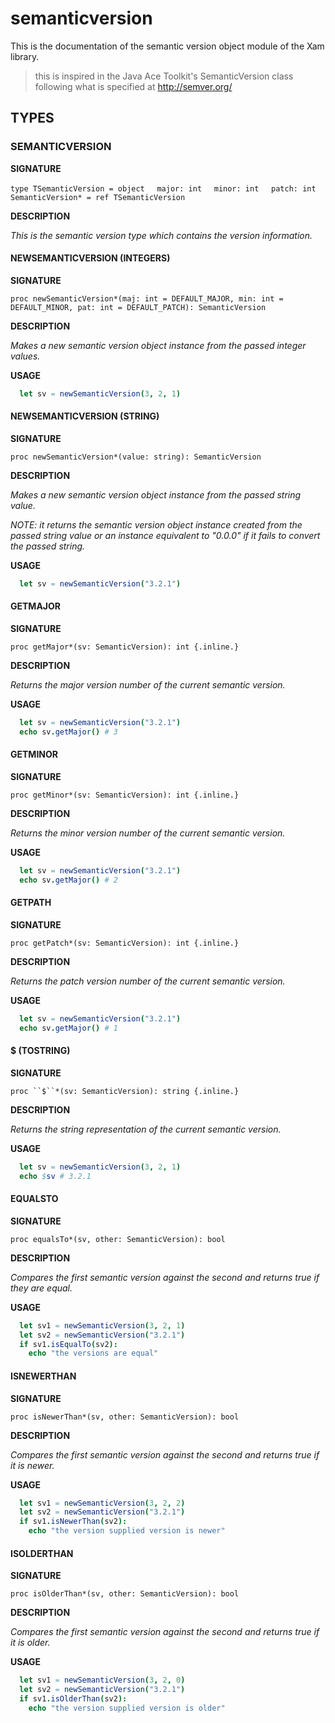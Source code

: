 # semanticversion

This is the documentation of the semantic version object module of the Xam library.

> this is inspired in the Java Ace Toolkit's SemanticVersion class following what is specified at http://semver.org/

## TYPES

### SEMANTICVERSION

**SIGNATURE**

`type TSemanticVersion = object`
&nbsp;&nbsp;&nbsp;&nbsp;`major: int`
&nbsp;&nbsp;&nbsp;&nbsp;`minor: int`
&nbsp;&nbsp;&nbsp;&nbsp;`patch: int`
`SemanticVersion* = ref TSemanticVersion`

**DESCRIPTION**

*This is the semantic version type which contains the version information.*

#### NEWSEMANTICVERSION (INTEGERS)

**SIGNATURE**

`proc newSemanticVersion*(maj: int = DEFAULT_MAJOR, min: int = DEFAULT_MINOR, pat: int = DEFAULT_PATCH): SemanticVersion`

**DESCRIPTION**

*Makes a new semantic version object instance from the passed integer values.*

**USAGE**

```nim
  let sv = newSemanticVersion(3, 2, 1)
```

#### NEWSEMANTICVERSION (STRING)

**SIGNATURE**

`proc newSemanticVersion*(value: string): SemanticVersion`

**DESCRIPTION**

*Makes a new semantic version object instance from the passed string value.*

*NOTE: it returns the semantic version object instance created from the passed string value or an instance equivalent to "0.0.0" if it fails to convert the passed string.*

**USAGE**

```nim
  let sv = newSemanticVersion("3.2.1")
```

#### GETMAJOR

**SIGNATURE**

`proc getMajor*(sv: SemanticVersion): int {.inline.}`

**DESCRIPTION**

*Returns the major version number of the current semantic version.*

**USAGE**

```nim
  let sv = newSemanticVersion("3.2.1")
  echo sv.getMajor() # 3
```

#### GETMINOR

**SIGNATURE**

`proc getMinor*(sv: SemanticVersion): int {.inline.}`

**DESCRIPTION**

*Returns the minor version number of the current semantic version.*

**USAGE**

```nim
  let sv = newSemanticVersion("3.2.1")
  echo sv.getMajor() # 2
```

#### GETPATH

**SIGNATURE**

`proc getPatch*(sv: SemanticVersion): int {.inline.}`

**DESCRIPTION**

*Returns the patch version number of the current semantic version.*

**USAGE**

```nim
  let sv = newSemanticVersion("3.2.1")
  echo sv.getMajor() # 1
```

#### $ (TOSTRING)

**SIGNATURE**

`proc ``$``*(sv: SemanticVersion): string {.inline.}`

**DESCRIPTION**

*Returns the string representation of the current semantic version.*

**USAGE**

```nim
  let sv = newSemanticVersion(3, 2, 1)
  echo $sv # 3.2.1
```

#### EQUALSTO

**SIGNATURE**

`proc equalsTo*(sv, other: SemanticVersion): bool`

**DESCRIPTION**

*Compares the first semantic version against the second and returns true if they are equal.*

**USAGE**

```nim
  let sv1 = newSemanticVersion(3, 2, 1)
  let sv2 = newSemanticVersion("3.2.1")
  if sv1.isEqualTo(sv2):
    echo "the versions are equal"
```

#### ISNEWERTHAN

**SIGNATURE**

`proc isNewerThan*(sv, other: SemanticVersion): bool`

**DESCRIPTION**

*Compares the first semantic version against the second and returns true if it is newer.*

**USAGE**

```nim
  let sv1 = newSemanticVersion(3, 2, 2)
  let sv2 = newSemanticVersion("3.2.1")
  if sv1.isNewerThan(sv2):
    echo "the version supplied version is newer"
```

#### ISOLDERTHAN

**SIGNATURE**

`proc isOlderThan*(sv, other: SemanticVersion): bool`

**DESCRIPTION**

*Compares the first semantic version against the second and returns true if it is older.*

**USAGE**

```nim
  let sv1 = newSemanticVersion(3, 2, 0)
  let sv2 = newSemanticVersion("3.2.1")
  if sv1.isOlderThan(sv2):
    echo "the version supplied version is older"
```

